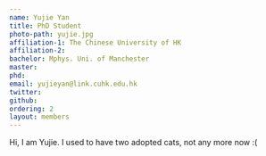 ```yaml
---
name: Yujie Yan
title: PhD Student
photo-path: yujie.jpg
affiliation-1: The Chinese University of HK
affiliation-2:
bachelor: Mphys. Uni. of Manchester
master: 
phd: 
email: yujieyan@link.cuhk.edu.hk
twitter: 
github: 
ordering: 2
layout: members
---
```


Hi, I am Yujie. I used to have two adopted cats, not any more now :(



